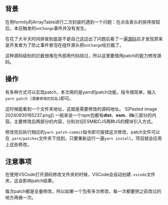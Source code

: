 ## 背景
在用formily的ArrayTable进行二次封装时遇到一个问题：在点击表头的排序按钮后，本应触发的`onChange`事件并没有发生。

在花了大半天时间排查到底是不是自己这边出了问题后看了一遍[源码](https://github.com/alibaba/formily/commit/11e14a39#diff-66bda78b571cd2999c798e18c00373deac87952ea720c7e0559dded1f955786eR280)后才发现原来是开发者为了防止事件冒泡在组件源头把`onChange`给拦截了。

这种源码级别的拦截很难在外部用代码绕过，所以这里要借用patch的能力修改源码。
## 操作
有多种方式可以实现patch，本次用的是yarn的patch功能，指令很简单，输入`yarn patch [需要修改的包名]`即可。

这时候能看到一个文件夹地址，这就是需要修改的源码地址。
![[Pasted image 20240930165237.png]]
一般来说一个npm包都有**dist**、**esm**、**lib**三部分的内容。主要修改后两部分的内容，分别对应ESM和CJS两种JS的模块引入方式。

修改完后执行相应的`yarn patch-commit`指令即可报错这次修改，patch文件可以在`.yarn/patches`文件夹下找到，只要重新运行一遍`yarn install`，项目就会应用上这些修改。
## 注意事项
在使用VSCode打开源码修改文件夹的时候，VSCode会自动创建`.vscode`文件夹，这会影响patch结果。

每次patch都是全量修改，所以如果一个包有多次修改，每一次都要把之前改过的地方再做一次。
